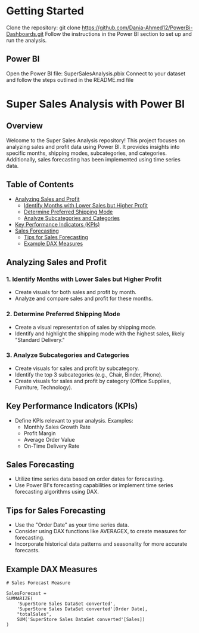 # Getting Started

 Clone the repository: git clone https://github.com/Dania-Ahmed12/PowerBi-Dashboards.git
Follow the instructions in the Power BI section to set up and run the analysis.

## Power BI
Open the Power BI file: SuperSalesAnalysis.pbix
Connect to your dataset and follow the steps outlined in the README.md file

# Super Sales Analysis with Power BI

## Overview

Welcome to the Super Sales Analysis repository! This project focuses on analyzing sales and profit data using Power BI. It provides insights into specific months, shipping modes, subcategories, and categories. Additionally, sales forecasting has been implemented using time series data.

## Table of Contents

- [Analyzing Sales and Profit](#analyzing-sales-and-profit)
  - [Identify Months with Lower Sales but Higher Profit](#1-identify-months-with-lower-sales-but-higher-profit)
  - [Determine Preferred Shipping Mode](#2-determine-preferred-shipping-mode)
  - [Analyze Subcategories and Categories](#3-analyze-subcategories-and-categories)
- [Key Performance Indicators (KPIs)](#key-performance-indicators-kpis)
- [Sales Forecasting](#sales-forecasting)
  - [Tips for Sales Forecasting](#tips-for-sales-forecasting)
  - [Example DAX Measures](#example-dax-measures)

## Analyzing Sales and Profit

### 1. Identify Months with Lower Sales but Higher Profit

- Create visuals for both sales and profit by month.
- Analyze and compare sales and profit for these months.

### 2. Determine Preferred Shipping Mode

- Create a visual representation of sales by shipping mode.
- Identify and highlight the shipping mode with the highest sales, likely "Standard Delivery."

### 3. Analyze Subcategories and Categories

- Create visuals for sales and profit by subcategory.
- Identify the top 3 subcategories (e.g., Chair, Binder, Phone).
- Create visuals for sales and profit by category (Office Supplies, Furniture, Technology).

## Key Performance Indicators (KPIs)

- Define KPIs relevant to your analysis. Examples:
  - Monthly Sales Growth Rate
  - Profit Margin
  - Average Order Value
  - On-Time Delivery Rate

## Sales Forecasting

- Utilize time series data based on order dates for forecasting.
- Use Power BI's forecasting capabilities or implement time series forecasting algorithms using DAX.

## Tips for Sales Forecasting

- Use the "Order Date" as your time series data.
- Consider using DAX functions like  AVERAGEX, to create measures for forecasting.
- Incorporate historical data patterns and seasonality for more accurate forecasts.

## Example DAX Measures

```DAX
# Sales Forecast Measure

SalesForecast = 
SUMMARIZE(
    'SuperStore Sales DataSet converted',
    'SuperStore Sales DataSet converted'[Order Date],
    "totalSales",
    SUM('SuperStore Sales DataSet converted'[Sales])
)

